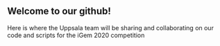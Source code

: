 ## Welcome to our github!

Here is where the Uppsala team will be sharing and collaborating on our code and scripts for the iGem 2020 competition
